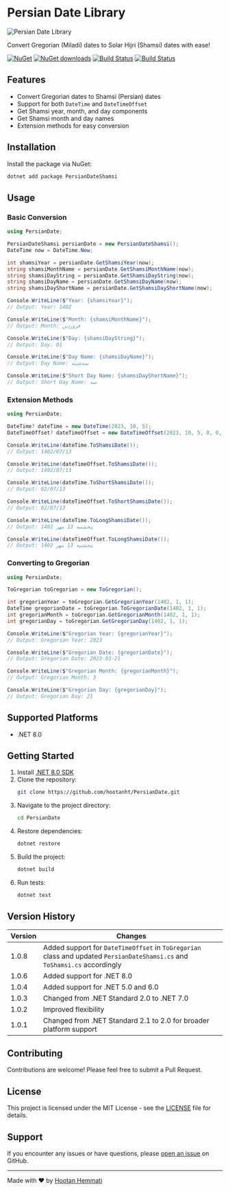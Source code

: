 # Persian Date Library

![Persian Date Library](https://lh3.googleusercontent.com/p_InfUloerXCEMJLLGA4n8HAQT7yR1kTn53cpYwFlFHkqa9TlaXE9K6BVef6i19JJzo=s180-rw)

Convert Gregorian (Miladi) dates to Solar Hijri (Shamsi) dates with ease!

[![NuGet](https://img.shields.io/nuget/v/PersianDateShamsi.svg)](https://www.nuget.org/packages/PersianDateShamsi)
[![NuGet downloads](https://img.shields.io/nuget/dt/PersianDateShamsi.svg)](https://www.nuget.org/packages/PersianDateShamsi)
[![Build Status](https://github.com/hootanht/PersianDate/actions/workflows/CI.yml/badge.svg)](https://github.com/hootanht/PersianDate/actions)
[![Build Status](https://github.com/hootanht/PersianDate/actions/workflows/CD.yml/badge.svg)](https://github.com/hootanht/PersianDate/actions)

## Features

- Convert Gregorian dates to Shamsi (Persian) dates
- Support for both `DateTime` and `DateTimeOffset`
- Get Shamsi year, month, and day components
- Get Shamsi month and day names
- Extension methods for easy conversion

## Installation

Install the package via NuGet:

```sh
dotnet add package PersianDateShamsi
```

## Usage

### Basic Conversion

```csharp
using PersianDate;

PersianDateShamsi persianDate = new PersianDateShamsi();
DateTime now = DateTime.Now;

int shamsiYear = persianDate.GetShamsiYear(now);
string shamsiMonthName = persianDate.GetShamsiMonthName(now);
string shamsiDayString = persianDate.GetShamsiDayString(now);
string shamsiDayName = persianDate.GetShamsiDayName(now);
string shamsiDayShortName = persianDate.GetShamsiDayShortName(now);

Console.WriteLine($"Year: {shamsiYear}");
// Output: Year: 1402

Console.WriteLine($"Month: {shamsiMonthName}");
// Output: Month: فروردین

Console.WriteLine($"Day: {shamsiDayString}");
// Output: Day: 01

Console.WriteLine($"Day Name: {shamsiDayName}");
// Output: Day Name: سه‌شنبه

Console.WriteLine($"Short Day Name: {shamsiDayShortName}");
// Output: Short Day Name: سه‌
```

### Extension Methods

```csharp
using PersianDate;

DateTime? dateTime = new DateTime(2023, 10, 5);
DateTimeOffset? dateTimeOffset = new DateTimeOffset(2023, 10, 5, 0, 0, 0, TimeSpan.Zero);

Console.WriteLine(dateTime.ToShamsiDate());        
// Output: 1402/07/13

Console.WriteLine(dateTimeOffset.ToShamsiDate());  
// Output: 1402/07/13

Console.WriteLine(dateTime.ToShortShamsiDate());        
// Output: 02/07/13

Console.WriteLine(dateTimeOffset.ToShortShamsiDate());  
// Output: 02/07/13

Console.WriteLine(dateTime.ToLongShamsiDate());        
// Output: پنجشنبه 13 مهر 1402

Console.WriteLine(dateTimeOffset.ToLongShamsiDate());  
// Output: پنجشنبه 13 مهر 1402
```

### Converting to Gregorian

```csharp
using PersianDate;

ToGregorian toGregorian = new ToGregorian();

int gregorianYear = toGregorian.GetGregorianYear(1402, 1, 1);
DateTime gregorianDate = toGregorian.ToGregorianDate(1402, 1, 1);
int gregorianMonth = toGregorian.GetGregorianMonth(1402, 1, 1);
int gregorianDay = toGregorian.GetGregorianDay(1402, 1, 1);

Console.WriteLine($"Gregorian Year: {gregorianYear}");
// Output: Gregorian Year: 2023

Console.WriteLine($"Gregorian Date: {gregorianDate}");
// Output: Gregorian Date: 2023-03-21

Console.WriteLine($"Gregorian Month: {gregorianMonth}");
// Output: Gregorian Month: 3

Console.WriteLine($"Gregorian Day: {gregorianDay}");
// Output: Gregorian Day: 21
```

## Supported Platforms

- .NET 8.0

## Getting Started

1. Install [.NET 8.0 SDK](https://dotnet.microsoft.com/download/dotnet/8.0)
2. Clone the repository:
   ```sh
   git clone https://github.com/hootanht/PersianDate.git
   ```
3. Navigate to the project directory:
   ```sh
   cd PersianDate
   ```
4. Restore dependencies:
   ```sh
   dotnet restore
   ```
5. Build the project:
   ```sh
   dotnet build
   ```
6. Run tests:
   ```sh
   dotnet test
   ```

## Version History

| Version | Changes                                      |
|---------|----------------------------------------------|
| 1.0.8   | Added support for `DateTimeOffset` in `ToGregorian` class and updated `PersianDateShamsi.cs` and `ToShamsi.cs` accordingly |
| 1.0.6   | Added support for .NET 8.0                   |
| 1.0.4   | Added support for .NET 5.0 and 6.0           |
| 1.0.3   | Changed from .NET Standard 2.0 to .NET 7.0   |
| 1.0.2   | Improved flexibility                         |
| 1.0.1   | Changed from .NET Standard 2.1 to 2.0 for broader platform support |

## Contributing

Contributions are welcome! Please feel free to submit a Pull Request.

## License

This project is licensed under the MIT License - see the [LICENSE](LICENSE) file for details.

## Support

If you encounter any issues or have questions, please [open an issue](https://github.com/hootanht/PersianDate/issues) on GitHub.

---

Made with ❤️ by [Hootan Hemmati](https://github.com/hootanht)